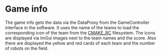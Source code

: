 # Game info
The game info gets the data via the DataProxy from the GameController interface in the software. It uses the name of the teams to load the corresponding icon of the team from the [CMAKE_RC](../../../../extern/cmake_rc/README.md) filesystem. The icons are displayed via ImGui images next to the team names and the score. Also there are displayed the yellow and red cards of each team and the number of robots on the field.